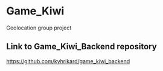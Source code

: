 # Game_Kiwi
Geolocation group project
## Link to Game_Kiwi_Backend repository
https://github.com/kyhrikard/game_kiwi_backend
